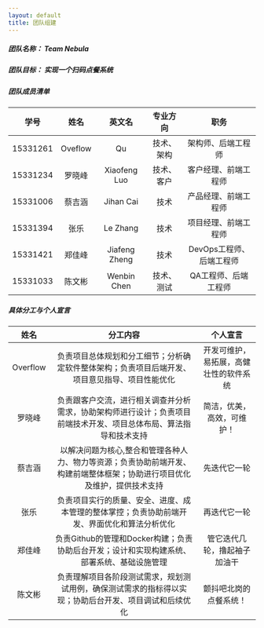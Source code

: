 ```yaml
---
layout: default
title: 团队组建
---
```




##### 团队名称： Team Nebula
##### 团队目标： 实现一个扫码点餐系统
##### 团队成员清单  
|学号|姓名|英文名|专业方向|职务|
|:---:|:---:|:---:|:---:|:---:|
|15331261|Oveflow|Qu|技术、架构|架构师、后端工程师|
|15331234|罗晓峰|Xiaofeng Luo|技术、客户|客户经理、前端工程师|
|15331006|蔡吉涵|Jihan Cai|技术|产品经理、前端工程师|
|15331394|张乐|Le Zhang|技术|项目经理、前端工程师|
|15331421|郑佳峰|Jiafeng Zheng|技术|DevOps工程师、后端工程师|
|15331033|陈文彬|Wenbin Chen|技术、测试|QA工程师、后端工程师|

##### 具体分工与个人宣言

|姓名|分工内容|个人宣言|
|:---:|:---:|:---:|
|Overflow|负责项目总体规划和分工细节；分析确定软件整体架构；负责项目后端开发、项目意见指导、项目性能优化|开发可维护，易拓展，高健壮性的软件系统|
|罗晓峰|负责跟客户交流，进行相关调查并分析需求，协助架构师进行设计；负责项目前端技术开发、项目总体布局、算法指导和技术支持|简洁，优美，高效，可维护！|
|蔡吉涵|以解决问题为核心,整合和管理各种人力、物力等资源；负责协助前端开发、构建前端整体框架；协助进行项目优化及维护，提供技术支持|先迭代它一轮|
|张乐|负责项目实行的质量、安全、进度、成本管理的整体掌控；负责协助前端开发、界面优化和算法分析优化|再迭代它一轮|
|郑佳峰|负责Github的管理和Docker构建；负责协助后台开发；设计和实现构建系统、部署系统、基础设施管理|管它迭代几轮，撸起袖子加油干|
|陈文彬|负责理解项目各阶段测试需求，规划测试用例，确保测试需求的指标得以实现；协助后台开发、项目调试和后续优化|颤抖吧北岗的点餐系统！|

